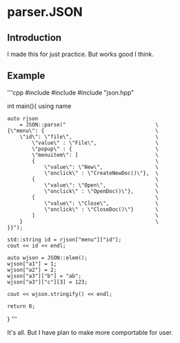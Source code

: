parser.JSON
==========

Introduction
----------
I made this for just practice. But works good I think.

Example
----------
'''cpp
#include <iostream>
#include <string>
#include "json.hpp"

int main(){
	using name

	auto rjson
		= JSON::parse("								\
	{\"menu\": {									\
		\"id\": \"file\",							\
			\"value\" : \"File\",					\
			\"popup\" : {							\
			\"menuitem\": [							\
			{										\
				\"value\": \"New\",					\
				\"onclick\" : \"CreateNewDoc()\"},	\
			{										\
				\"value\": \"Open\",				\
				\"onclick\" : \"OpenDoc()\"},		\
			{										\
				\"value\": \"Close\",				\
				\"onclick\" : \"CloseDoc()\"}		\
			]										\
		}											\
	}}");

	std::string id = rjson["menu"]["id"];
	cout << id << endl;

	auto wjson = JSON::elem();
	wjson["a1"] = 1;
	wjson["a2"] = 2;
	wjson["a3"]["b"] = "ab";
	wjson["a3"]["c"][3] = 123;

	cout << wjson.stringify() << endl;

	return 0;
}
'''

It's all. But I have plan to make more comportable for user.